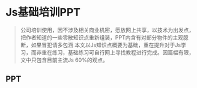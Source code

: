 # Js基础培训PPT

> 公司培训使用，因不涉及相关商业机密，愿放网上共享，以技术为出发点，把作者知道的一些零散知识点重新组装，PPT内含有对部分物件的主观臆断，如果冒犯请多包涵
> 本文以Js知识点概要为基础，重在提升对于Js学习，而非重在练习，基础练习可自行网上寻找教程进行完成。因篇幅有限，文中只包含目前主流Js 60%的观点。

## PPT
